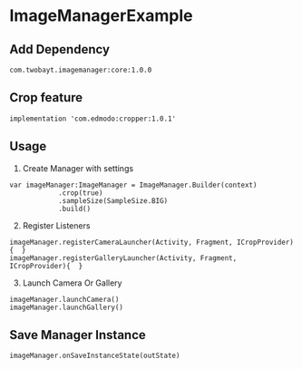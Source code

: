 # ImageManagerExample
 
## Add Dependency
`com.twobayt.imagemanager:core:1.0.0`

## Crop feature
`implementation 'com.edmodo:cropper:1.0.1'`


## Usage
1. Create Manager with settings
```
var imageManager:ImageManager = ImageManager.Builder(context)
            .crop(true)
            .sampleSize(SampleSize.BIG)
            .build()
```

2. Register Listeners
```
imageManager.registerCameraLauncher(Activity, Fragment, ICropProvider){  }
imageManager.registerGalleryLauncher(Activity, Fragment, ICropProvider){  }
```

3. Launch Camera Or Gallery
```
imageManager.launchCamera()
imageManager.launchGallery()
```


## Save Manager Instance 
`imageManager.onSaveInstanceState(outState)`
